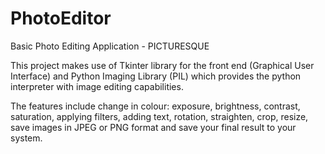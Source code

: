 # PhotoEditor

Basic Photo Editing Application - PICTURESQUE

This project makes use of Tkinter library for the front end (Graphical User Interface) and Python
Imaging Library (PIL) which provides the python interpreter with image editing capabilities.

The features include change in colour: exposure, brightness, contrast, saturation, applying filters, adding text, rotation,
straighten, crop, resize, save images in JPEG or PNG format and save your final result to your
system.
